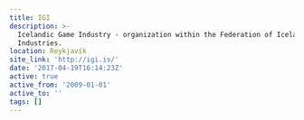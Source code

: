 ```yaml
---
title: IGI
description: >-
  Icelandic Game Industry - organization within the Federation of Icelandic
  Industries.
location: Reykjavík
site_link: 'http://igi.is/'
date: '2017-04-19T16:14:23Z'
active: true
active_from: '2009-01-01'
active_to: ''
tags: []
---
```


